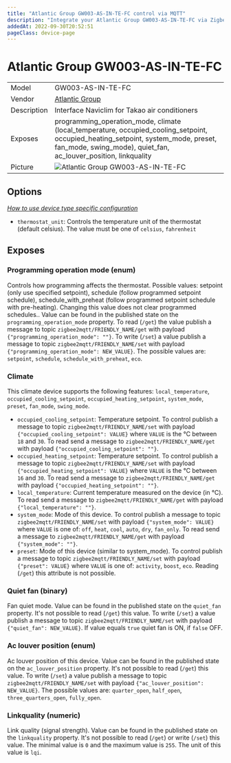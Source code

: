 ```yaml
---
title: "Atlantic Group GW003-AS-IN-TE-FC control via MQTT"
description: "Integrate your Atlantic Group GW003-AS-IN-TE-FC via Zigbee2MQTT with whatever smart home infrastructure you are using without the vendor's bridge or gateway."
addedAt: 2022-09-30T20:52:51
pageClass: device-page
---
```


<!-- !!!! -->
<!-- ATTENTION: This file is auto-generated through docgen! -->
<!-- You can only edit the "Notes"-Section between the two comment lines "Notes BEGIN" and "Notes END". -->
<!-- Do not use h1 or h2 heading within "## Notes"-Section. -->
<!-- !!!! -->

# Atlantic Group GW003-AS-IN-TE-FC

|     |     |
|-----|-----|
| Model | GW003-AS-IN-TE-FC  |
| Vendor  | [Atlantic Group](/supported-devices/#v=Atlantic%20Group)  |
| Description | Interface Naviclim for Takao air conditioners |
| Exposes | programming_operation_mode, climate (local_temperature, occupied_cooling_setpoint, occupied_heating_setpoint, system_mode, preset, fan_mode, swing_mode), quiet_fan, ac_louver_position, linkquality |
| Picture | ![Atlantic Group GW003-AS-IN-TE-FC](https://www.zigbee2mqtt.io/images/devices/GW003-AS-IN-TE-FC.jpg) |


<!-- Notes BEGIN: You can edit here. Add "## Notes" headline if not already present. -->


<!-- Notes END: Do not edit below this line -->



## Options
*[How to use device type specific configuration](../guide/configuration/devices-groups.md#specific-device-options)*

* `thermostat_unit`: Controls the temperature unit of the thermostat (default celsius). The value must be one of `celsius`, `fahrenheit`


## Exposes

### Programming operation mode (enum)
Controls how programming affects the thermostat. Possible values: setpoint (only use specified setpoint), schedule (follow programmed setpoint schedule), schedule_with_preheat (follow programmed setpoint schedule with pre-heating). Changing this value does not clear programmed schedules..
Value can be found in the published state on the `programming_operation_mode` property.
To read (`/get`) the value publish a message to topic `zigbee2mqtt/FRIENDLY_NAME/get` with payload `{"programming_operation_mode": ""}`.
To write (`/set`) a value publish a message to topic `zigbee2mqtt/FRIENDLY_NAME/set` with payload `{"programming_operation_mode": NEW_VALUE}`.
The possible values are: `setpoint`, `schedule`, `schedule_with_preheat`, `eco`.

### Climate 
This climate device supports the following features: `local_temperature`, `occupied_cooling_setpoint`, `occupied_heating_setpoint`, `system_mode`, `preset`, `fan_mode`, `swing_mode`.
- `occupied_cooling_setpoint`: Temperature setpoint. To control publish a message to topic `zigbee2mqtt/FRIENDLY_NAME/set` with payload `{"occupied_cooling_setpoint": VALUE}` where `VALUE` is the °C between `18` and `30`. To read send a message to `zigbee2mqtt/FRIENDLY_NAME/get` with payload `{"occupied_cooling_setpoint": ""}`.
- `occupied_heating_setpoint`: Temperature setpoint. To control publish a message to topic `zigbee2mqtt/FRIENDLY_NAME/set` with payload `{"occupied_heating_setpoint": VALUE}` where `VALUE` is the °C between `16` and `30`. To read send a message to `zigbee2mqtt/FRIENDLY_NAME/get` with payload `{"occupied_heating_setpoint": ""}`.
- `local_temperature`: Current temperature measured on the device (in °C). To read send a message to `zigbee2mqtt/FRIENDLY_NAME/get` with payload `{"local_temperature": ""}`.
- `system_mode`: Mode of this device. To control publish a message to topic `zigbee2mqtt/FRIENDLY_NAME/set` with payload `{"system_mode": VALUE}` where `VALUE` is one of: `off`, `heat`, `cool`, `auto`, `dry`, `fan_only`. To read send a message to `zigbee2mqtt/FRIENDLY_NAME/get` with payload `{"system_mode": ""}`.
- `preset`: Mode of this device (similar to system_mode). To control publish a message to topic `zigbee2mqtt/FRIENDLY_NAME/set` with payload `{"preset": VALUE}` where `VALUE` is one of: `activity`, `boost`, `eco`. Reading (`/get`) this attribute is not possible.

### Quiet fan (binary)
Fan quiet mode.
Value can be found in the published state on the `quiet_fan` property.
It's not possible to read (`/get`) this value.
To write (`/set`) a value publish a message to topic `zigbee2mqtt/FRIENDLY_NAME/set` with payload `{"quiet_fan": NEW_VALUE}`.
If value equals `true` quiet fan is ON, if `false` OFF.

### Ac louver position (enum)
Ac louver position of this device.
Value can be found in the published state on the `ac_louver_position` property.
It's not possible to read (`/get`) this value.
To write (`/set`) a value publish a message to topic `zigbee2mqtt/FRIENDLY_NAME/set` with payload `{"ac_louver_position": NEW_VALUE}`.
The possible values are: `quarter_open`, `half_open`, `three_quarters_open`, `fully_open`.

### Linkquality (numeric)
Link quality (signal strength).
Value can be found in the published state on the `linkquality` property.
It's not possible to read (`/get`) or write (`/set`) this value.
The minimal value is `0` and the maximum value is `255`.
The unit of this value is `lqi`.

